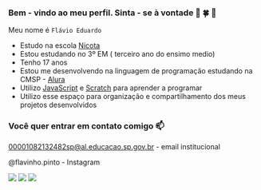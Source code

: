 ### Bem - vindo  ao meu perfil. Sinta - se à vontade 🤍 🍀 💙 

Meu nome é `Flávio Eduardo`

- Estudo na escola [Nicota](https://www.instagram.com/escola.donanicota)
- Estou estudando no 3º EM ( terceiro ano do ensimo medio)
- Tenho 17 anos
- Estou me desenvolvendo na linguagem de programação estudando  na CMSP - [Alura](https://www.alura.com.br) 
- Utilizo  [JavaScript](https://www.javascript.com.br) e [Scratch](https://www.scratch.com.br) para aprender a programar
- Utilizo  esse espaço para organização e compartilhamento dos meus projetos desenvolvidos


  
### Você quer entrar em contato comigo 📫

00001082132482sp@al.educacao.sp.gov.br - email institucional

@flavinho.pinto - Instagram 

![](https://media1.tenor.com/m/uO37-aKreAEAAAAC/kakashi-naruto.gif)   ![](https://media1.tenor.com/m/opEBWw0uddoAAAAC/umm.gif)
![](https://media1.tenor.com/m/GOabrbLMl4AAAAAd/plink-cat-plink.gif)


